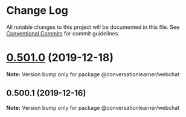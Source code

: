 # Change Log

All notable changes to this project will be documented in this file.
See [Conventional Commits](https://conventionalcommits.org) for commit guidelines.

# [0.501.0](https://github.com/Microsoft/ConversationLearner-WebChat/compare/v0.500.3...v0.501.0) (2019-12-18)

**Note:** Version bump only for package @conversationlearner/webchat





## 0.500.1 (2019-12-16)

**Note:** Version bump only for package @conversationlearner/webchat
